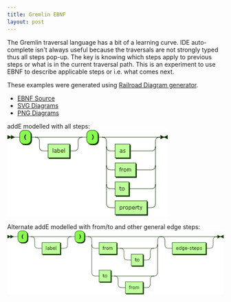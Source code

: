 ```yaml
---
title: Gremlin EBNF
layout: post
---
```


The Gremlin traversal language has a bit of a learning curve.  IDE auto-complete
isn't always useful because the traversals are not strongly typed thus all
steps pop-up. The key is knowing which steps apply to previous steps or what
is in the current traversal path.  This is an experiment to use EBNF to describe
applicable steps or i.e. what comes next.

These examples were generated using [Railroad Diagram generator](http://www.bottlecaps.de/rr/ui).

* [EBNF Source](/gremlin-ebnf/gremlin.ebnf)
* [SVG Diagrams](/gremlin-ebnf/gremlin.xhtml)
* [PNG Diagrams](/gremlin-ebnf/index.html)

addE modelled with all steps:
![addE](/gremlin-ebnf/diagram/addE.png)

Alternate addE modelled with from/to and other general edge steps:
![addE2](/gremlin-ebnf/addE-2.png)
